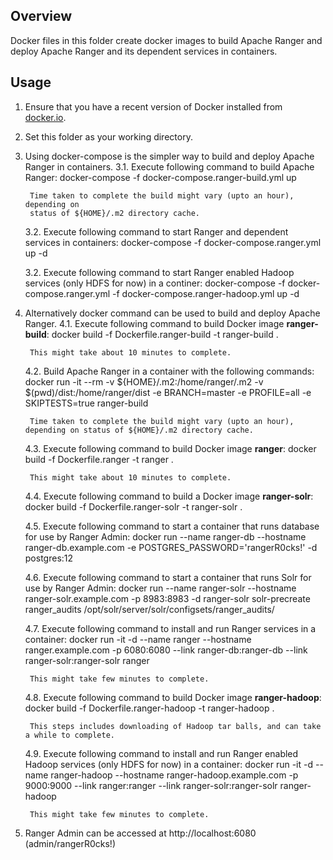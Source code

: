 <!---
Licensed to the Apache Software Foundation (ASF) under one
or more contributor license agreements.  See the NOTICE file
distributed with this work for additional information
regarding copyright ownership.  The ASF licenses this file
to you under the Apache License, Version 2.0 (the
"License"); you may not use this file except in compliance
with the License.  You may obtain a copy of the License at

  http://www.apache.org/licenses/LICENSE-2.0

Unless required by applicable law or agreed to in writing,
software distributed under the License is distributed on an
"AS IS" BASIS, WITHOUT WARRANTIES OR CONDITIONS OF ANY
KIND, either express or implied.  See the License for the
specific language governing permissions and limitations
under the License.
-->

## Overview

Docker files in this folder create docker images to build Apache Ranger and
deploy Apache Ranger and its dependent services in containers.

## Usage

1. Ensure that you have a recent version of Docker installed from
   [docker.io](http://www.docker.io).


2. Set this folder as your working directory.


3. Using docker-compose is the simpler way to build and deploy Apache Ranger
   in containers.
   3.1. Execute following command to build Apache Ranger:
        docker-compose -f docker-compose.ranger-build.yml up

        Time taken to complete the build might vary (upto an hour), depending on
        status of ${HOME}/.m2 directory cache.

   3.2. Execute following command to start Ranger and dependent services in containers:
        docker-compose -f docker-compose.ranger.yml up -d

   3.2. Execute following command to start Ranger enabled Hadoop services (only HDFS for now) in a continer:
        docker-compose -f docker-compose.ranger.yml -f docker-compose.ranger-hadoop.yml up -d


4. Alternatively docker command can be used to build and deploy Apache Ranger.
   4.1. Execute following command to build Docker image **ranger-build**:
        docker build -f Dockerfile.ranger-build -t ranger-build .

        This might take about 10 minutes to complete.

   4.2. Build Apache Ranger in a container with the following commands:
        docker run -it --rm -v ${HOME}/.m2:/home/ranger/.m2 -v $(pwd)/dist:/home/ranger/dist -e BRANCH=master -e PROFILE=all -e SKIPTESTS=true ranger-build

        Time taken to complete the build might vary (upto an hour), depending on status of ${HOME}/.m2 directory cache.

   4.3. Execute following command to build Docker image **ranger**:
        docker build -f Dockerfile.ranger -t ranger .

        This might take about 10 minutes to complete.

   4.4. Execute following command to build a Docker image **ranger-solr**:
        docker build -f Dockerfile.ranger-solr -t ranger-solr .

   4.5. Execute following command to start a container that runs database for use by Ranger Admin:
        docker run --name ranger-db --hostname ranger-db.example.com -e POSTGRES_PASSWORD='rangerR0cks!' -d postgres:12

   4.6. Execute following command to start a container that runs Solr for use by Ranger Admin:
        docker run --name ranger-solr --hostname ranger-solr.example.com -p 8983:8983 -d ranger-solr solr-precreate ranger_audits /opt/solr/server/solr/configsets/ranger_audits/

   4.7. Execute following command to install and run Ranger services in a container:
        docker run -it -d --name ranger --hostname ranger.example.com -p 6080:6080 --link ranger-db:ranger-db --link ranger-solr:ranger-solr ranger

        This might take few minutes to complete.

   4.8. Execute following command to build Docker image **ranger-hadoop**:
        docker build -f Dockerfile.ranger-hadoop -t ranger-hadoop .

        This steps includes downloading of Hadoop tar balls, and can take a while to complete.

   4.9. Execute following command to install and run Ranger enabled Hadoop services (only HDFS for now) in a container:
        docker run -it -d --name ranger-hadoop --hostname ranger-hadoop.example.com -p 9000:9000 --link ranger:ranger --link ranger-solr:ranger-solr ranger-hadoop

        This might take few minutes to complete.

5. Ranger Admin can be accessed at http://localhost:6080 (admin/rangerR0cks!)
